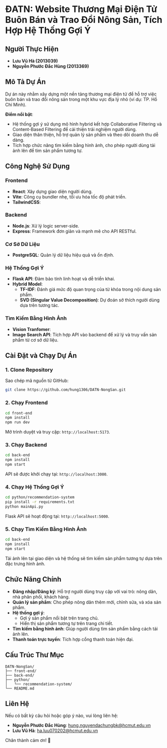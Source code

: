 # ĐATN: Website Thương Mại Điện Tử Buôn Bán và Trao Đổi Nông Sản, Tích Hợp Hệ Thống Gợi Ý

## Người Thực Hiện
- **Lưu Vũ Hà (2013039)**  
- **Nguyễn Phước Đắc Hùng (2013369)**  

## Mô Tả Dự Án
Dự án này nhằm xây dựng một nền tảng thương mại điện tử để hỗ trợ việc buôn bán và trao đổi nông sản trong một khu vực địa lý nhỏ (ví dụ: TP. Hồ Chí Minh).  

**Điểm nổi bật**:    
- Hệ thống gợi ý sử dụng mô hình hybrid kết hợp Collaborative Filtering và Content-Based Filtering để cải thiện trải nghiệm người dùng.  
- Giao diện thân thiện, hỗ trợ quản lý sản phẩm và theo dõi doanh thu dễ dàng.  
- Tích hợp chức năng tìm kiếm bằng hình ảnh, cho phép người dùng tải ảnh lên để tìm sản phẩm tương tự.  

## Công Nghệ Sử Dụng
### Frontend
- **React**: Xây dựng giao diện người dùng.  
- **Vite**: Công cụ bundler nhẹ, tối ưu hóa tốc độ phát triển.  
- **TailwindCSS**: 

### Backend
- **Node.js**: Xử lý logic server-side.  
- **Express**: Framework đơn giản và mạnh mẽ cho API RESTful.  

### Cơ Sở Dữ Liệu
- **PostgreSQL**: Quản lý dữ liệu hiệu quả và ổn định.  

### Hệ Thống Gợi Ý
- **Flask API**: Đảm bảo tính linh hoạt và dễ triển khai.  
- **Hybrid Model**:  
  - **TF-IDF**: Đánh giá mức độ quan trọng của từ khóa trong nội dung sản phẩm.  
  - **SVD (Singular Value Decomposition)**: Dự đoán sở thích người dùng dựa trên tương tác.  

### Tìm Kiếm Bằng Hình Ảnh
- **Vision Tranfomer**: 
- **Image Search API**: Tích hợp API vào backend để xử lý và truy vấn sản phẩm từ cơ sở dữ liệu.

## Cài Đặt và Chạy Dự Án
### 1. Clone Repository
Sao chép mã nguồn từ GitHub:  
```sh
git clone https://github.com/hung1306/DATN-NongSan.git
```  

### 2. Chạy Frontend
```sh
cd front-end
npm install
npm run dev
```  
Mở trình duyệt và truy cập: `http://localhost:5173`.  

### 3. Chạy Backend
```sh
cd back-end
npm install
npm start
```  
API sẽ được khởi chạy tại: `http://localhost:3000`.  

### 4. Chạy Hệ Thống Gợi Ý
```sh
cd python/recommendation-system
pip install -r requirements.txt
python mainApi.py
```  
Flask API sẽ hoạt động tại: `http://localhost:5000`.  

### 5. Chạy Tìm Kiếm Bằng Hình Ảnh
```sh
cd back-end
npm install
npm start
```  
Tải ảnh lên tại giao diện và hệ thống sẽ tìm kiếm sản phẩm tương tự dựa trên đặc trưng hình ảnh.  

## Chức Năng Chính
- **Đăng nhập/Đăng ký**: Hỗ trợ người dùng truy cập với vai trò: nông dân, nhà phân phối, khách hàng.  
- **Quản lý sản phẩm**: Cho phép nông dân thêm mới, chỉnh sửa, và xóa sản phẩm.  
- **Hệ thống gợi ý**:  
  - Gợi ý sản phẩm nổi bật trên trang chủ.  
  - Hiển thị sản phẩm tương tự trên trang chi tiết.  
- **Tìm kiếm bằng hình ảnh**: Giúp người dùng tìm sản phẩm bằng cách tải ảnh lên.  
- **Thanh toán trực tuyến**: Tích hợp cổng thanh toán hiện đại.  

## Cấu Trúc Thư Mục
```plaintext
DATN-NongSan/
├── front-end/        
├── back-end/          
├── python/            
│   └── recommendation-system/ 
└── README.md         
```  

## Liên Hệ
Nếu có bất kỳ câu hỏi hoặc góp ý nào, vui lòng liên hệ:  
- **Nguyễn Phước Đắc Hùng**: hung.nguyendachungbk@hcmut.edu.vn  
- **Lưu Vũ Hà**: ha.luu070202@hcmut.edu.vn  

Chân thành cảm ơn! 🙌
